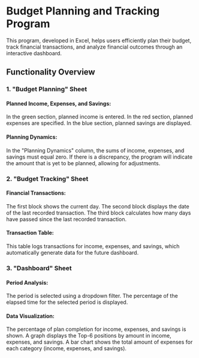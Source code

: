 # Budget Planning and Tracking Program
This program, developed in Excel, helps users efficiently plan their budget, track financial transactions, and analyze financial outcomes through an interactive dashboard.

## Functionality Overview
### 1. "Budget Planning" Sheet
#### Planned Income, Expenses, and Savings:
In the green section, planned income is entered.
In the red section, planned expenses are specified.
In the blue section, planned savings are displayed.
#### Planning Dynamics:
In the "Planning Dynamics" column, the sums of income, expenses, and savings must equal zero. If there is a discrepancy, the program will indicate the amount that is yet to be planned, allowing for adjustments.
### 2. "Budget Tracking" Sheet
#### Financial Transactions:
The first block shows the current day.
The second block displays the date of the last recorded transaction.
The third block calculates how many days have passed since the last recorded transaction.
#### Transaction Table:
This table logs transactions for income, expenses, and savings, which automatically generate data for the future dashboard.
### 3. "Dashboard" Sheet
#### Period Analysis:
The period is selected using a dropdown filter.
The percentage of the elapsed time for the selected period is displayed.
#### Data Visualization:
The percentage of plan completion for income, expenses, and savings is shown.
A graph displays the Top-6 positions by amount in income, expenses, and savings.
A bar chart shows the total amount of expenses for each category (income, expenses, and savings).
